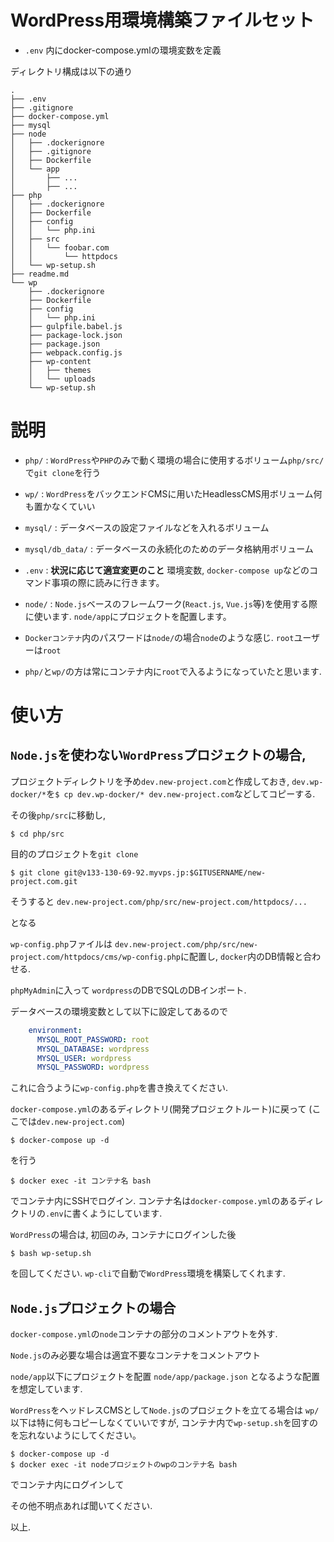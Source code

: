 # WordPress用環境構築ファイルセット

- `.env` 内にdocker-compose.ymlの環境変数を定義

ディレクトリ構成は以下の通り

~~~
.
├── .env
├── .gitignore
├── docker-compose.yml
├── mysql
├── node
│   ├── .dockerignore
│   ├── .gitignore
│   ├── Dockerfile
│   └── app
│       ├── ...
│       ├── ...
├── php
│   ├── .dockerignore
│   ├── Dockerfile
│   ├── config
│   │   └── php.ini
│   ├── src
│   │   └── foobar.com
│   │       └── httpdocs
│   └── wp-setup.sh
├── readme.md
└── wp
    ├── .dockerignore
    ├── Dockerfile
    ├── config
    │   └── php.ini
    ├── gulpfile.babel.js
    ├── package-lock.json
    ├── package.json
    ├── webpack.config.js
    ├── wp-content
    │   ├── themes
    │   └── uploads
    └── wp-setup.sh
~~~
# 説明
- `php/` : `WordPress`や`PHP`のみで動く環境の場合に使用するボリューム`php/src/`で`git clone`を行う
- `wp/` : `WordPress`をバックエンドCMSに用いたHeadlessCMS用ボリューム何も置かなくていい
- `mysql/` : データベースの設定ファイルなどを入れるボリューム
- `mysql/db_data/` : データベースの永続化のためのデータ格納用ボリューム
- `.env` : **状況に応じて適宜変更のこと** 環境変数, `docker-compose up`などのコマンド事項の際に読みに行きます。
- `node/` : `Node.js`ベースのフレームワーク(`React.js`, `Vue.js`等)を使用する際に使います. `node/app`にプロジェクトを配置します。

- `Dockerコンテナ`内のパスワードは`node/`の場合`node`のような感じ. `root`ユーザーは`root`
- `php/`と`wp/`の方は常にコンテナ内に`root`で入るようになっていたと思います.


# 使い方
## `Node.js`を使わない`WordPress`プロジェクトの場合,
プロジェクトディレクトリを予め`dev.new-project.com`と作成しておき, 
`dev.wp-docker/*`を`$ cp dev.wp-docker/* dev.new-project.com`などしてコピーする.

その後`php/src`に移動し,
```
$ cd php/src
```
目的のプロジェクトを`git clone`
```
$ git clone git@v133-130-69-92.myvps.jp:$GITUSERNAME/new-project.com.git
```
そうすると
`dev.new-project.com/php/src/new-project.com/httpdocs/...`

となる

`wp-config.php`ファイルは
`dev.new-project.com/php/src/new-project.com/httpdocs/cms/wp-config.php`に配置し, `docker`内のDB情報と合わせる.

`phpMyAdmin`に入って
`wordpress`のDBでSQLのDBインポート.

データベースの環境変数として以下に設定してあるので
```:docker-compose.yml
    environment:
      MYSQL_ROOT_PASSWORD: root
      MYSQL_DATABASE: wordpress
      MYSQL_USER: wordpress
      MYSQL_PASSWORD: wordpress
```
これに合うように`wp-config.php`を書き換えてください.


`docker-compose.yml`のあるディレクトリ(開発プロジェクトルート)に戻って
(ここでは`dev.new-project.com`)
```
$ docker-compose up -d
```
を行う

```
$ docker exec -it コンテナ名 bash
```
でコンテナ内にSSHでログイン.
コンテナ名は`docker-compose.yml`のあるディレクトリの`.env`に書くようにしています.

`WordPress`の場合は, 初回のみ,
コンテナにログインした後
```
$ bash wp-setup.sh
```
を回してください.
`wp-cli`で自動で`WordPress`環境を構築してくれます.



## `Node.js`プロジェクトの場合
`docker-compose.yml`の`node`コンテナの部分のコメントアウトを外す.

`Node.js`のみ必要な場合は適宜不要なコンテナをコメントアウト

`node/app`以下にプロジェクトを配置
`node/app/package.json` となるような配置を想定しています.

`WordPress`をヘッドレスCMSとして`Node.js`のプロジェクトを立てる場合は
`wp/`以下は特に何もコピーしなくていいですが,
コンテナ内で`wp-setup.sh`を回すのを忘れないようにしてください。
```
$ docker-compose up -d
$ docker exec -it nodeプロジェクトのwpのコンテナ名 bash
```
でコンテナ内にログインして



その他不明点あれば聞いてください. 


以上.